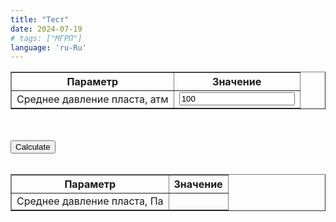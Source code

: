 ```yaml
---
title: "Тест"
date: 2024-07-19
# tags: ["МГРП"]
language: 'ru-Ru'
---
```


<script type="module" src="/js/test.js" defer></script>

<table id="tableInput" border="1">
    <tr>
        <th>Параметр</th>
        <th>Значение</th>
    </tr>
    <tr>
        <td>Среднее давление пласта, атм</td>
        <td><input type="number" id="press_res" min="1" value="100"></td>
    </tr>
    <tr>
</table>

<br><br>
<input type="button" value="Calculate" id="calculateButton">
<br><br>

<table id="tableOutput" border="1">
    <tr>
        <th>Параметр</th>
        <th>Значение</th>
    </tr>
    <tr>
        <td>Среднее давление пласта, Па</td>
        <td></td>
    </tr>
    <tr>
</table>